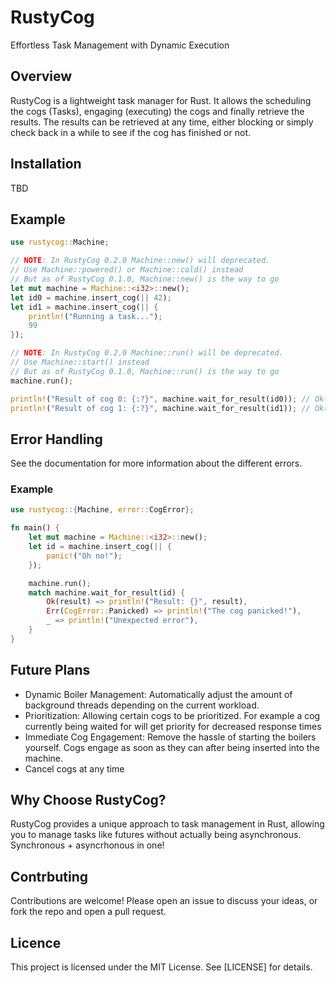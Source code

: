 # RustyCog
Effortless Task Management with Dynamic Execution

## Overview
RustyCog is a lightweight task manager for Rust. It allows
the scheduling the cogs (Tasks), engaging (executing) the cogs and finally
retrieve the results. The results can be retrieved at any time, either
blocking or simply check back in a while to see if the cog has finished or not.

## Installation
TBD

## Example
```rs
use rustycog::Machine;

// NOTE: In RustyCog 0.2.0 Machine::new() will deprecated.
// Use Machine::powered() or Machine::cold() instead
// But as of RustyCog 0.1.0, Machine::new() is the way to go
let mut machine = Machine::<i32>::new();
let id0 = machine.insert_cog(|| 42);
let id1 = machine.insert_cog(|| {
    println!("Running a task...");
    99
});

// NOTE: In RustyCog 0.2.0 Machine::run() will be deprecated.
// Use Machine::start() instead
// But as of RustyCog 0.1.0, Machine::run() is the way to go
machine.run();

println!("Result of cog 0: {:?}", machine.wait_for_result(id0)); // Ok(42)
println!("Result of cog 1: {:?}", machine.wait_for_result(id1)); // Ok(99)

```

## Error Handling
See the documentation for more information about the different errors.
### Example
```rs
use rustycog::{Machine, error::CogError};

fn main() {
    let mut machine = Machine::<i32>::new();
    let id = machine.insert_cog(|| {
        panic!("Oh no!");
    });

    machine.run();
    match machine.wait_for_result(id) {
        Ok(result) => println!("Result: {}", result),
        Err(CogError::Panicked) => println!("The cog panicked!"),
        _ => println!("Unexpected error"),
    }
}
```

## Future Plans
- Dynamic Boiler Management: Automatically adjust the amount of background threads
  depending on the current workload.
- Prioritization: Allowing certain cogs to be prioritized. For example a cog
  currently being waited for will get priority for decreased response times
- Immediate Cog Engagement: Remove the hassle of starting the boilers yourself.
  Cogs engage as soon as they can after being inserted into the machine.
- Cancel cogs at any time

## Why Choose RustyCog?
RustyCog provides a unique approach to task management in Rust,
allowing you to manage tasks like futures without actually being asynchronous.
Synchronous + asyncrhonous in one!

## Contrbuting
Contributions are welcome! Please open an issue to discuss your ideas, or fork the repo and open a pull request.

## Licence
This project is licensed under the MIT License. See [LICENSE] for details.
